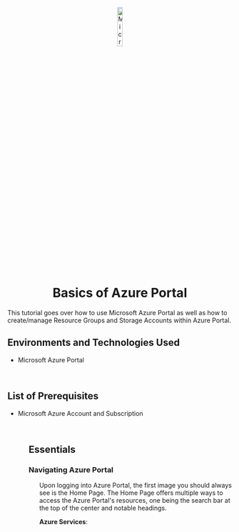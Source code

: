 <p align="center">
<img src="https://github.com/ColtonTrauCC/vm-network/assets/147654000/2cb238ff-4e46-4a75-8967-7ef5d124ab74" height="15%" width="15%" alt="Microsoft Azure logo"/>
</p>

<h1 align = "center">Basics of Azure Portal</h1>
This tutorial goes over how to use Microsoft Azure Portal as well as how to create/manage Resource Groups and Storage Accounts within Azure Portal.

<br />

<h2>Environments and Technologies Used</h2>

<ul>
  <li>Microsoft Azure Portal</li>
</ul>

</br>

<h2>List of Prerequisites</h2>
<ul>
  <li>Microsoft Azure Account and Subscription</li>
  <ul>

<br />

<h2>Essentials</h2>

<h3>Navigating Azure Portal</h3>

<p>
<ul>
Upon logging into Azure Portal, the first image you should always see is the Home Page. The Home Page offers multiple ways to access the Azure Portal's resources, one being the search bar at the top of the center and notable headings.
<p>
<b>Azure Services</b>:
</p>
